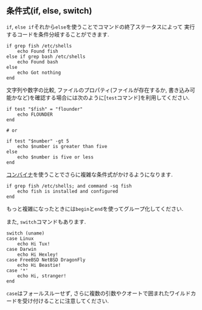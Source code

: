 ## 条件式(if, else, switch)

`if`, `else if`それから`else`を使うことでコマンドの終了ステータスによって
実行するコードを条件分岐することができます.

```fish
if grep fish /etc/shells
    echo Found fish
else if grep bash /etc/shells
    echo Found bash
else
    echo Got nothing
end
```

文字列や数字の比較, ファイルのプロパティ(ファイルが存在するか, 書き込み可能かなど)を確認する場合には次のように[`test`コマンド]を利用してください.

```fish
if test "$fish" = "flounder"
    echo FLOUNDER
end

# or

if test "$number" -gt 5
    echo $number is greater than five
else
    echo $number is five or less
end
```

[コンバイナ](./combiners.md)を使うことでさらに複雑な条件式がかけるようになります.

```fish
if grep fish /etc/shells; and command -sq fish
    echo fish is installed and configured
end
```

もっと複雑になったときには`begin`と`end`を使ってグループ化してください.

また, `switch`コマンドもあります.

```fish
switch (uname)
case Linux
    echo Hi Tux!
case Darwin
    echo Hi Hexley!
case FreeBSD NetBSD DragonFly
    echo Hi Beastie!
case '*'
    echo Hi, stranger!
end
```

`case`はフォールスルーせず, さらに複数の引数やクオートで囲まれたワイルドカードを受け付けることに注意してください.
